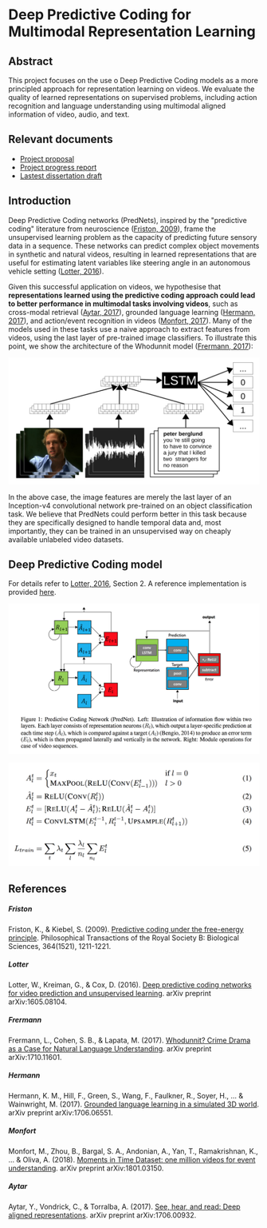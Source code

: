 # Deep Predictive Coding for Multimodal Representation Learning

## Abstract

This project focuses on the use o Deep Predictive Coding models as a more principled approach for representation learning on videos. We evaluate the quality of learned representations on supervised problems, including action recognition and language understanding using multimodal aligned information of video, audio, and text.

## Relevant documents
* [Project proposal](./informatics-project-proposal.pdf)
* [Project progress report](./project-progress-report.pdf)
* [Lastest dissertation draft](https://v2.overleaf.com/project/5b43d9a5f6f30f51aba60bd1/output/output.pdf?compileGroup=priority&clsiserverid=clsi2-26)

## Introduction

Deep Predictive Coding networks (PredNets), inspired by the "predictive coding" literature from neuroscience ([Friston, 2009](#friston)), frame the unsupervised learning problem as the capacity of predicting future sensory data in a sequence. These networks can predict complex object movements in synthetic and natural videos, resulting in learned representations that are useful for estimating latent variables like steering angle in an autonomous vehicle setting ([Lotter, 2016](#lotter)).

Given this successful application on videos, we hypothesise that **representations learned using the predictive coding approach could lead to better performance in multimodal tasks involving videos**, such as cross-modal retrieval ([Aytar, 2017](#aytar)), grounded language learning ([Hermann, 2017](#hermann)), and action/event recognition in videos ([Monfort, 2017](#monfort)). Many of the models used in these tasks use a naive approach to extract features from videos, using the last layer of pre-trained image classifiers. To illustrate this point, we show the architecture of the Whodunnit model ([Frermann, 2017](#frermann)):

![whodunnit](./images/whodunnit.png)

In the above case, the image features are merely the last layer of an Inception-v4 convolutional network pre-trained on an object classification task. We believe that PredNets could perform better in this task because they are specifically designed to handle temporal data and, most importantly, they can be trained in an unsupervised way on cheaply available unlabeled video datasets.

## Deep Predictive Coding model

For details refer to [Lotter, 2016](#lotter), Section 2. A reference implementation is provided [here](https://github.com/coxlab/prednet).

![prednet](./images/prednet.png)

![prednet](./images/prednet-equations.png)

## References

##### Friston
Friston, K., & Kiebel, S. (2009). [Predictive coding under the free-energy principle](http://rstb.royalsocietypublishing.org/content/364/1521/1211). Philosophical Transactions of the Royal Society B: Biological Sciences, 364(1521), 1211-1221.

##### Lotter
Lotter, W., Kreiman, G., & Cox, D. (2016). [Deep predictive coding networks for video prediction and unsupervised learning](https://arxiv.org/abs/1605.08104). arXiv preprint arXiv:1605.08104.

##### Frermann
Frermann, L., Cohen, S. B., & Lapata, M. (2017). [Whodunnit? Crime Drama as a Case for Natural Language Understanding](https://arxiv.org/abs/1710.11601). arXiv preprint arXiv:1710.11601.

##### Hermann
Hermann, K. M., Hill, F., Green, S., Wang, F., Faulkner, R., Soyer, H., ... & Wainwright, M. (2017). [Grounded language learning in a simulated 3D world](https://arxiv.org/abs/1706.06551). arXiv preprint arXiv:1706.06551.

##### Monfort
Monfort, M., Zhou, B., Bargal, S. A., Andonian, A., Yan, T., Ramakrishnan, K., ... & Oliva, A. (2018). [Moments in Time Dataset: one million videos for event understanding](https://arxiv.org/abs/1801.03150). arXiv preprint arXiv:1801.03150.

##### Aytar
Aytar, Y., Vondrick, C., & Torralba, A. (2017). [See, hear, and read: Deep aligned representations](https://arxiv.org/abs/1706.00932). arXiv preprint arXiv:1706.00932.
